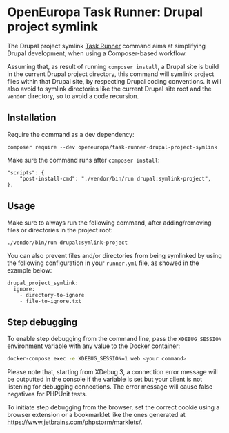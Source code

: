 # OpenEuropa Task Runner: Drupal project symlink

The Drupal project symlink [Task Runner](https://github.com/openeuropa/task-runner) command aims at simplifying Drupal
development, when using a Composer-based workflow.

Assuming that, as result of running `composer install`, a Drupal site is build in the current Drupal project directory,
this command will symlink project files within that Drupal site, by respecting Drupal coding conventions. It will also
avoid to symlink directories like the current Drupal site root and the `vendor` directory, so to avoid a code recursion.

## Installation

Require the command as a dev dependency:

    composer require --dev openeuropa/task-runner-drupal-project-symlink

Make sure the command runs after `composer install`:

    "scripts": {
        "post-install-cmd": "./vendor/bin/run drupal:symlink-project",
    },

## Usage

Make sure to always run the following command, after adding/removing files or directories in the project root:

    ./vendor/bin/run drupal:symlink-project

You can also prevent files and/or directories from being symlinked by using the following configuration
in your `runner.yml` file, as showed in the example below:

    drupal_project_symlink:
      ignore:
        - directory-to-ignore
        - file-to-ignore.txt


## Step debugging

To enable step debugging from the command line, pass the `XDEBUG_SESSION` environment variable with any value to
the Docker container:

```bash
docker-compose exec -e XDEBUG_SESSION=1 web <your command>
```

Please note that, starting from XDebug 3, a connection error message will be outputted in the console if the variable is
set but your client is not listening for debugging connections. The error message will cause false negatives for PHPUnit
tests.

To initiate step debugging from the browser, set the correct cookie using a browser extension or a bookmarklet
like the ones generated at https://www.jetbrains.com/phpstorm/marklets/.

